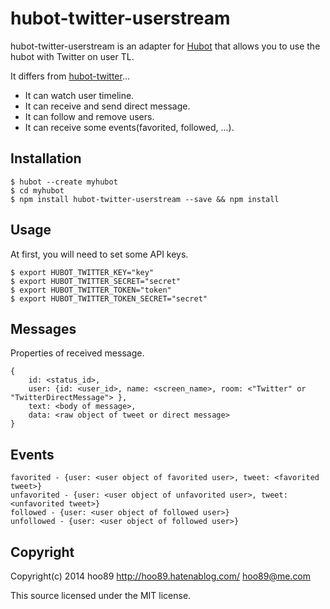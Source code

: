 # hubot-twitter-userstream

hubot-twitter-userstream is an adapter for [Hubot](https://hubot.github.com/) that allows you to use the hubot with Twitter on user TL.

It differs from [hubot-twitter](https://github.com/MathildeLemee/hubot-twitter)...
* It can watch user timeline.
* It can receive and send direct message.
* It can follow and remove users.
* It can receive some events(favorited, followed, ...).

## Installation
    $ hubot --create myhubot
    $ cd myhubot
    $ npm install hubot-twitter-userstream --save && npm install

## Usage
At first, you will need to set some API keys.

    $ export HUBOT_TWITTER_KEY="key"
    $ export HUBOT_TWITTER_SECRET="secret"
    $ export HUBOT_TWITTER_TOKEN="token"
    $ export HUBOT_TWITTER_TOKEN_SECRET="secret"

## Messages
Properties of received message.

    {
    	id: <status_id>,
    	user: {id: <user_id>, name: <screen_name>, room: <"Twitter" or "TwitterDirectMessage"> },
    	text: <body of message>,
    	data: <raw object of tweet or direct message>
    }

## Events

    favorited - {user: <user object of favorited user>, tweet: <favorited tweet>}
    unfavorited - {user: <user object of unfavorited user>, tweet: <unfavorited tweet>}
    followed - {user: <user object of followed user>}
    unfollowed - {user: <user object of followed user>}

## Copyright
Copyright(c) 2014 hoo89 http://hoo89.hatenablog.com/ hoo89@me.com

This source licensed under the MIT license.
